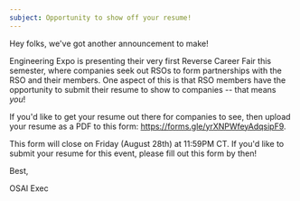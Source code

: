 ```yaml
---
subject: Opportunity to show off your resume!
---
```


Hey folks, we've got another announcement to make! 

Engineering Expo is presenting their very first Reverse Career Fair this semester, where companies seek out RSOs to form partnerships with the RSO and their members. One aspect of this is that RSO members have the opportunity to submit their resume to show to companies -- that means *you*!

If you'd like to get your resume out there for companies to see, then upload your resume as a PDF to this form: <https://forms.gle/yrXNPWfeyAdqsipF9>.

This form will close on Friday (August 28th) at 11:59PM CT. If you'd like to submit your resume for this event, please fill out this form by then! 

Best,

OSAI Exec
